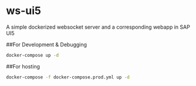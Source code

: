 ws-ui5
======
A simple dockerized websocket server and a corresponding webapp in SAP UI5

##For Development & Debugging
````bash
docker-compose up -d
````
##For hosting
````bash
docker-compose -f docker-compose.prod.yml up -d
````